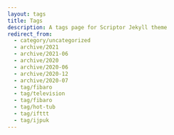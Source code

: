 ```yaml
---
layout: tags
title: Tags
description: A tags page for Scriptor Jekyll theme
redirect_from:
  - category/uncategorized
  - archive/2021
  - archive/2021-06
  - archive/2020
  - archive/2020-06
  - archive/2020-12
  - archive/2020-07
  - tag/fibaro
  - tag/television
  - tag/fibaro
  - tag/hot-tub
  - tag/ifttt
  - tag/ijpuk
---
```

